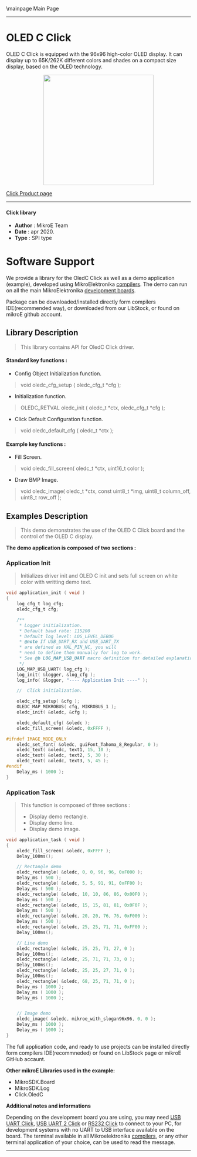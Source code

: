 \mainpage Main Page
 
---
# OLED C Click

OLED C Click is equipped with the 96x96 high-color OLED display.
It can display up to 65K/262K different colors and shades on a compact size display, based on the OLED technology.

<p align="center">
  <img src="https://download.mikroe.com/images/click_for_ide/oledc_click.png" height=300px>
</p>

[Click Product page](https://www.mikroe.com/oled-c-click)

---


#### Click library 

- **Author**        : MikroE Team
- **Date**          : apr 2020.
- **Type**          : SPI type


# Software Support

We provide a library for the OledC Click 
as well as a demo application (example), developed using MikroElektronika 
[compilers](https://shop.mikroe.com/compilers). 
The demo can run on all the main MikroElektronika [development boards](https://shop.mikroe.com/development-boards).

Package can be downloaded/installed directly form compilers IDE(recommended way), or downloaded from our LibStock, or found on mikroE github account. 

## Library Description

> This library contains API for OledC Click driver.

#### Standard key functions :

- Config Object Initialization function.
> void oledc_cfg_setup ( oledc_cfg_t *cfg ); 
 
- Initialization function.
> OLEDC_RETVAL oledc_init ( oledc_t *ctx, oledc_cfg_t *cfg );

- Click Default Configuration function.
> void oledc_default_cfg ( oledc_t *ctx );


#### Example key functions :

- Fill Screen.
> void oledc_fill_screen( oledc_t *ctx, uint16_t color );

- Draw BMP Image.
> void oledc_image( oledc_t *ctx, const uint8_t *img, uint8_t column_off, uint8_t row_off );

## Examples Description

> This demo demonstrates the use of the OLED C Click board and the control of the OLED C display.

**The demo application is composed of two sections :**

### Application Init 

> Initializes driver init and OLED C init and sets full screen on white color with writting demo text.

```c
void application_init ( void )
{
    log_cfg_t log_cfg;
    oledc_cfg_t cfg;

    /** 
     * Logger initialization.
     * Default baud rate: 115200
     * Default log level: LOG_LEVEL_DEBUG
     * @note If USB_UART_RX and USB_UART_TX 
     * are defined as HAL_PIN_NC, you will 
     * need to define them manually for log to work. 
     * See @b LOG_MAP_USB_UART macro definition for detailed explanation.
     */
    LOG_MAP_USB_UART( log_cfg );
    log_init( &logger, &log_cfg );
    log_info( &logger, "---- Application Init ----" );

    //  Click initialization.

    oledc_cfg_setup( &cfg );
    OLEDC_MAP_MIKROBUS( cfg, MIKROBUS_1 );
    oledc_init( &oledc, &cfg );

    oledc_default_cfg( &oledc );
    oledc_fill_screen( &oledc, 0xFFFF );

#ifndef IMAGE_MODE_ONLY
    oledc_set_font( &oledc, guiFont_Tahoma_8_Regular, 0 );
    oledc_text( &oledc, text1, 15, 10 );
    oledc_text( &oledc, text2, 5, 30 );
    oledc_text( &oledc, text3, 5, 45 );
#endif
    Delay_ms ( 1000 );
}
```

### Application Task

> This function is composed of three sections :
>  -  Display demo rectangle.
>  -  Display demo line.
>  -  Display demo image.

```c
void application_task ( void )
{
    oledc_fill_screen( &oledc, 0xFFFF );
    Delay_100ms();

    // Rectangle demo
    oledc_rectangle( &oledc, 0, 0, 96, 96, 0xF000 );
    Delay_ms ( 500 );
    oledc_rectangle( &oledc, 5, 5, 91, 91, 0xFF00 );
    Delay_ms ( 500 );
    oledc_rectangle( &oledc, 10, 10, 86, 86, 0x00F0 );
    Delay_ms ( 500 );
    oledc_rectangle( &oledc, 15, 15, 81, 81, 0x0F0F );
    Delay_ms ( 500 );
    oledc_rectangle( &oledc, 20, 20, 76, 76, 0xF000 );
    Delay_ms ( 500 );
    oledc_rectangle( &oledc, 25, 25, 71, 71, 0xFF00 );
    Delay_100ms();

    // Line demo 
    oledc_rectangle( &oledc, 25, 25, 71, 27, 0 );
    Delay_100ms();
    oledc_rectangle( &oledc, 25, 71, 71, 73, 0 );
    Delay_100ms();
    oledc_rectangle( &oledc, 25, 25, 27, 71, 0 );
    Delay_100ms();
    oledc_rectangle( &oledc, 68, 25, 71, 71, 0 );
    Delay_ms ( 1000 );
    Delay_ms ( 1000 );
    Delay_ms ( 1000 );


    // Image demo 
    oledc_image( &oledc, mikroe_with_slogan96x96, 0, 0 );
    Delay_ms ( 1000 );
    Delay_ms ( 1000 );
}
```

The full application code, and ready to use projects can be  installed directly form compilers IDE(recommneded) or found on LibStock page or mikroE GitHub accaunt.

**Other mikroE Libraries used in the example:** 

- MikroSDK.Board
- MikroSDK.Log
- Click.OledC

**Additional notes and informations**

Depending on the development board you are using, you may need 
[USB UART Click](https://shop.mikroe.com/usb-uart-click), 
[USB UART 2 Click](https://shop.mikroe.com/usb-uart-2-click) or 
[RS232 Click](https://shop.mikroe.com/rs232-click) to connect to your PC, for 
development systems with no UART to USB interface available on the board. The 
terminal available in all Mikroelektronika 
[compilers](https://shop.mikroe.com/compilers), or any other terminal application 
of your choice, can be used to read the message.



---
